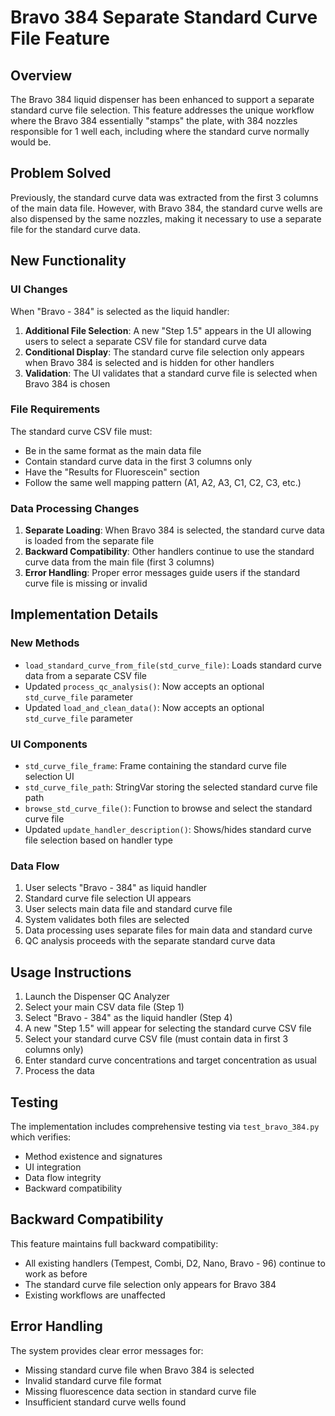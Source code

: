 # Bravo 384 Separate Standard Curve File Feature

## Overview

The Bravo 384 liquid dispenser has been enhanced to support a separate standard curve file selection. This feature addresses the unique workflow where the Bravo 384 essentially "stamps" the plate, with 384 nozzles responsible for 1 well each, including where the standard curve normally would be.

## Problem Solved

Previously, the standard curve data was extracted from the first 3 columns of the main data file. However, with Bravo 384, the standard curve wells are also dispensed by the same nozzles, making it necessary to use a separate file for the standard curve data.

## New Functionality

### UI Changes

When "Bravo - 384" is selected as the liquid handler:

1. **Additional File Selection**: A new "Step 1.5" appears in the UI allowing users to select a separate CSV file for standard curve data
2. **Conditional Display**: The standard curve file selection only appears when Bravo 384 is selected and is hidden for other handlers
3. **Validation**: The UI validates that a standard curve file is selected when Bravo 384 is chosen

### File Requirements

The standard curve CSV file must:
- Be in the same format as the main data file
- Contain standard curve data in the first 3 columns only
- Have the "Results for Fluorescein" section
- Follow the same well mapping pattern (A1, A2, A3, C1, C2, C3, etc.)

### Data Processing Changes

1. **Separate Loading**: When Bravo 384 is selected, the standard curve data is loaded from the separate file
2. **Backward Compatibility**: Other handlers continue to use the standard curve data from the main file (first 3 columns)
3. **Error Handling**: Proper error messages guide users if the standard curve file is missing or invalid

## Implementation Details

### New Methods

- `load_standard_curve_from_file(std_curve_file)`: Loads standard curve data from a separate CSV file
- Updated `process_qc_analysis()`: Now accepts an optional `std_curve_file` parameter
- Updated `load_and_clean_data()`: Now accepts an optional `std_curve_file` parameter

### UI Components

- `std_curve_file_frame`: Frame containing the standard curve file selection UI
- `std_curve_file_path`: StringVar storing the selected standard curve file path
- `browse_std_curve_file()`: Function to browse and select the standard curve file
- Updated `update_handler_description()`: Shows/hides standard curve file selection based on handler type

### Data Flow

1. User selects "Bravo - 384" as liquid handler
2. Standard curve file selection UI appears
3. User selects main data file and standard curve file
4. System validates both files are selected
5. Data processing uses separate files for main data and standard curve
6. QC analysis proceeds with the separate standard curve data

## Usage Instructions

1. Launch the Dispenser QC Analyzer
2. Select your main CSV data file (Step 1)
3. Select "Bravo - 384" as the liquid handler (Step 4)
4. A new "Step 1.5" will appear for selecting the standard curve CSV file
5. Select your standard curve CSV file (must contain data in first 3 columns only)
6. Enter standard curve concentrations and target concentration as usual
7. Process the data

## Testing

The implementation includes comprehensive testing via `test_bravo_384.py` which verifies:
- Method existence and signatures
- UI integration
- Data flow integrity
- Backward compatibility

## Backward Compatibility

This feature maintains full backward compatibility:
- All existing handlers (Tempest, Combi, D2, Nano, Bravo - 96) continue to work as before
- The standard curve file selection only appears for Bravo 384
- Existing workflows are unaffected

## Error Handling

The system provides clear error messages for:
- Missing standard curve file when Bravo 384 is selected
- Invalid standard curve file format
- Missing fluorescence data section in standard curve file
- Insufficient standard curve wells found
